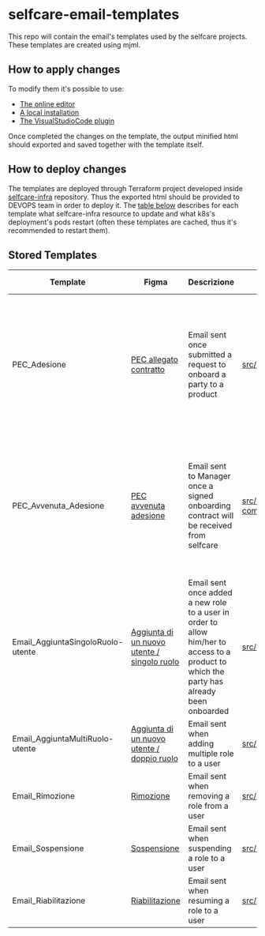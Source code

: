 # selfcare-email-templates

This repo will contain the email's templates used by the selfcare projects.
These templates are created using mjml.

## How to apply changes

To modify them it's possible to use:
* [The online editor](https://mjml.io/try-it-live)
* [A local installation](https://mjml.io/download)
* [The VisualStudioCode plugin](https://marketplace.visualstudio.com/items?itemName=mjmlio.vscode-mjml)

Once completed the changes on the template, the output minified html should exported and saved together with the template itself.

## How to deploy changes
The templates are deployed through Terraform project developed inside [selfcare-infra](https://github.com/pagopa/selfcare-infra) repository.
Thus the exported html should be provided to DEVOPS team in order to deploy it.
The [table below](#stored-templates) describes for each template what selfcare-infra resource to update and what k8s's deployment's pods restart (often these templates are cached, thus it's recommended to restart them).

## Stored Templates

|Template|Figma|Descrizione|selfcare-infra resource|Deployment to restart|Note|
|--------------|---------------------|-----------|-----------------------|------------------------|----|
|PEC_Adesione|[PEC allegato contratto](https://www.figma.com/file/14WthFMcY9UU6G3BqnZHi2/Self-Care---MVP-v.2-UI?node-id=8235%3A154567)|Email sent once submitted a request to onboard a party to a product|[src/core/contracts_template/mail/1.0.0.json](https://github.com/pagopa/selfcare-infra/tree/main/src/core/resources/templates/email/user_added_single_role.ftlh)|interop-be-party-process|The html should be base64 encoded and put it inside the “body” field of the json in the selfcare-infra file|
|PEC_Avvenuta_Adesione|[PEC avvenuta adesione](https://www.figma.com/file/14WthFMcY9UU6G3BqnZHi2/Self-Care---MVP-v.2-UI?node-id=8235%3A154635)|Email sent to Manager once a signed onboarding contract will be received from selfcare|[src/core/contracts_complete_template/mail/onboarding-complete/1.0.0.json](https://github.com/pagopa/selfcare-infra/tree/main/src/core/resources/templates/email/user_complete_single_role.ftlh)|interop-be-party-process|The html should be base64 encoded and put it inside the “body” field of the json in the selfcare-infra file|
|Email_AggiuntaSingoloRuolo-utente|[Aggiunta di un nuovo utente / singolo ruolo](https://www.figma.com/file/14WthFMcY9UU6G3BqnZHi2/Self-Care---MVP-v.2-UI?node-id=8237%3A154971)|Email sent once added a new role to a user in order to allow him/her to access to a product to which the party has already been onboarded|[src/core/resources/templates/email/user_added_single_role.ftlh](https://github.com/pagopa/selfcare-infra/tree/main/src/core/resources/templates/email/user_added_multi_role.ftlh)|b4f-dashboard||
|Email_AggiuntaMultiRuolo-utente|[Aggiunta di un nuovo utente / doppio ruolo](https://www.figma.com/file/14WthFMcY9UU6G3BqnZHi2/Self-Care---MVP-v.2-UI?node-id=10118%3A77009)|Email sent when adding multiple role to a user|[src/core/resources/templates/email/user_added_multi_role.ftlh](https://github.com/pagopa/selfcare-infra/tree/main/src/core/resources/templates/email/user_deleted.ftlh)|b4f-dashboard||
|Email_Rimozione|[Rimozione](https://www.figma.com/file/14WthFMcY9UU6G3BqnZHi2/Self-Care---MVP-v.2-UI?node-id=8237%3A155441)|Email sent when removing a role from a user|[src/core/resources/templates/email/user_deleted.ftlh](https://github.com/pagopa/selfcare-infra/tree/main/src/core/resources/templates/email/user_deleted.ftlh)|b4f-dashboard||
|Email_Sospensione|[Sospensione](https://www.figma.com/file/14WthFMcY9UU6G3BqnZHi2/Self-Care---MVP-v.2-UI?node-id=8237%3A155166)|Email sent when suspending a role to a user|[src/core/resources/templates/email/user_suspended.ftlh](https://github.com/pagopa/selfcare-infra/tree/main/src/core/resources/templates/email/user_suspended.ftlh)|b4f-dashboard||
|Email_Riabilitazione|[Riabilitazione](https://www.figma.com/file/14WthFMcY9UU6G3BqnZHi2/Self-Care---MVP-v.2-UI?node-id=8237%3A155225)|Email sent when resuming a role to a user|[src/core/resources/templates/email/user_activated.ftlh](https://github.com/pagopa/selfcare-infra/tree/main/src/core/resources/templates/email/user_activated.ftlh)|b4f-dashboard||
